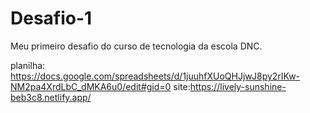 # Desafio-1
Meu primeiro desafio do curso de tecnologia da escola DNC.

planilha: https://docs.google.com/spreadsheets/d/1juuhfXUoQHJjwJ8py2rIKw-NM2pa4XrdLbC_dMKA6u0/edit#gid=0
site:https://lively-sunshine-beb3c8.netlify.app/
